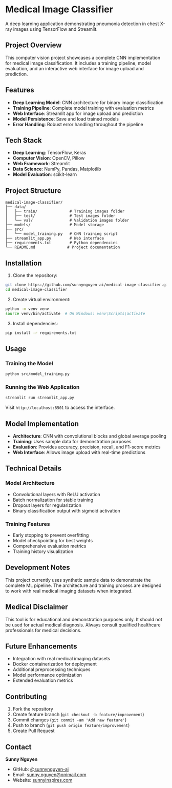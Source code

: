 # Medical Image Classifier

A deep learning application demonstrating pneumonia detection in chest X-ray images using TensorFlow and Streamlit.

## Project Overview

This computer vision project showcases a complete CNN implementation for medical image classification. It includes a training pipeline, model evaluation, and an interactive web interface for image upload and prediction.

## Features

- **Deep Learning Model**: CNN architecture for binary image classification
- **Training Pipeline**: Complete model training with evaluation metrics
- **Web Interface**: Streamlit app for image upload and prediction
- **Model Persistence**: Save and load trained models
- **Error Handling**: Robust error handling throughout the pipeline

## Tech Stack

- **Deep Learning**: TensorFlow, Keras
- **Computer Vision**: OpenCV, Pillow
- **Web Framework**: Streamlit
- **Data Science**: NumPy, Pandas, Matplotlib
- **Model Evaluation**: scikit-learn

## Project Structure

```
medical-image-classifier/
├── data/
│   ├── train/              # Training images folder
│   ├── test/               # Test images folder
│   └── val/                # Validation images folder
├── models/                 # Model storage
├── src/
│   └── model_training.py   # CNN training script
├── streamlit_app.py        # Web interface
├── requirements.txt        # Python dependencies
└── README.md              # Project documentation
```

## Installation

1. Clone the repository:
```bash
git clone https://github.com/sunnynguyen-ai/medical-image-classifier.git
cd medical-image-classifier
```

2. Create virtual environment:
```bash
python -m venv venv
source venv/bin/activate  # On Windows: venv\Scripts\activate
```

3. Install dependencies:
```bash
pip install -r requirements.txt
```

## Usage

### Training the Model
```bash
python src/model_training.py
```

### Running the Web Application
```bash
streamlit run streamlit_app.py
```
Visit `http://localhost:8501` to access the interface.

## Model Implementation

- **Architecture**: CNN with convolutional blocks and global average pooling
- **Training**: Uses sample data for demonstration purposes
- **Evaluation**: Provides accuracy, precision, recall, and F1-score metrics
- **Web Interface**: Allows image upload with real-time predictions

## Technical Details

### Model Architecture
- Convolutional layers with ReLU activation
- Batch normalization for stable training
- Dropout layers for regularization
- Binary classification output with sigmoid activation

### Training Features
- Early stopping to prevent overfitting
- Model checkpointing for best weights
- Comprehensive evaluation metrics
- Training history visualization

## Development Notes

This project currently uses synthetic sample data to demonstrate the complete ML pipeline. The architecture and training process are designed to work with real medical imaging datasets when integrated.

## Medical Disclaimer

This tool is for educational and demonstration purposes only. It should not be used for actual medical diagnosis. Always consult qualified healthcare professionals for medical decisions.

## Future Enhancements

- Integration with real medical imaging datasets
- Docker containerization for deployment
- Additional preprocessing techniques
- Model performance optimization
- Extended evaluation metrics

## Contributing

1. Fork the repository
2. Create feature branch (`git checkout -b feature/improvement`)
3. Commit changes (`git commit -am 'Add new feature'`)
4. Push to branch (`git push origin feature/improvement`)
5. Create Pull Request

## Contact

**Sunny Nguyen**
- GitHub: [@sunnynguyen-ai](https://github.com/sunnynguyen-ai)
- Email: sunny.nguyen@onimail.com
- Website: [sunnyinspires.com](https://sunnyinspires.com)
